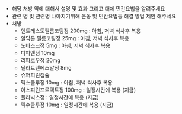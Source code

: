  - 해당 처방 약에 대해서 설명 및 효과 그리고 대체 민간요법을 알려주세요
 - 관련 병 및 관련병 나아지기위해 운동 및 민간요법등 해결 방법 제안 해주세요
 - 처방
	 - 엔트레스토필름코팅정 200mg : 아침, 저녁 식사후 복용
	 - 알닥톤 필름코팅정 25mg : 아침, 저녁 식사후 복용
	 - 노바스크정 5mg : 아침, 저녁 식사후 복용
	 - 다파엔정 10mg
	 - 리파로우정 20mg
	 - 딜라트렌에스알정 8mg
	 - 슈퍼피린캡슐
	 - 펙스클루정 10mg : 아침, 저녁 식사후 복용
	 - 아스피린프로텍트정 100mg : 일정시간에 복용 (지금)
	 - 플라빅스정 : 일정시간에 복용 (지금)
	 - 펙수클루정 10mg : 일정시간에 복용 (지금)
